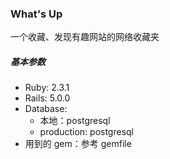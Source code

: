 ### What's Up

一个收藏、发现有趣网站的网络收藏夹

##### 基本参数
* Ruby: 2.3.1
* Rails: 5.0.0
* Database:
  * 本地：postgresql
  * production: postgresql
* 用到的 gem：参考 gemfile

